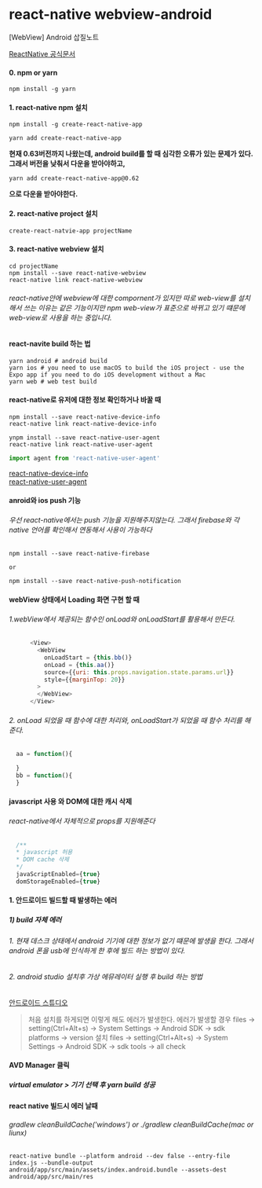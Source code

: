 # react-native webview-android
[WebView] Android 삽질노트

[ReactNative 공식문서](https://reactnative.dev/docs/0.50/webview)
#### 0. npm or yarn
```npm
npm install -g yarn
```

#### 1. react-native npm 설치
```npm
npm install -g create-react-native-app
```
```npm
yarn add create-react-native-app
```
__현재 0.63버전까지 나왔는데, android build를 할 때 심각한 오류가 있는 문제가 있다. 그래서 버전을 낮춰서 다운을 받아야하고,__
```npm
yarn add create-react-native-app@0.62
```
__으로 다운을 받아야한다.__

#### 2. react-native project 설치
```npm
create-react-natvie-app projectName
```

#### 3. react-native webview 설치
```npm
cd projectName
npm install --save react-native-webview
react-native link react-native-webview
```

###### react-native안에 webview에 대한 compornent가 있지만 따로 web-view를 설치해서 쓰는 이유는 같은 기능이지만 npm web-view가 표준으로 바뀌고 있기 떄문에 web-view로 사용을 하는 중입니다.

#### react-navite build 하는 법
```npm
yarn android # android build
yarn ios # you need to use macOS to build the iOS project - use the Expo app if you need to do iOS development without a Mac
yarn web # web test build
```

#### react-native로 유저에 대한 정보 확인하거나 바꿀 때
```npm
npm install --save react-native-device-info
react-native link react-native-device-info

ynpm install --save react-native-user-agent
react-native link react-native-user-agent
```

``` js
import agent from 'react-native-user-agent'
```
[react-native-device-info](https://github.com/react-native-community/react-native-device-info)<br/>
[react-native-user-agent](https://www.npmjs.com/package/react-native-user-agent/v/0.0.9)

#### anroid와 ios push 기능
###### 우선 react-native에서는 push 기능을 지원해주지않는다. 그래서 firebase와 각 native 언어를 확인해서 연동해서 사용이 가능하다
```npm
npm install --save react-native-firebase 

or 

npm install --save react-native-push-notification
```

#### webView 상태에서 Loading 화면 구현 할 때

###### 1.webView에서 제공되는 함수인 onLoad와 onLoadStart를 활용해서 만든다.
```js
      <View>
        <WebView
          onLoadStart = {this.bb()}
          onLoad = {this.aa()}
          source={{uri: this.props.navigation.state.params.url}}
          style={{marginTop: 20}}
        >
        </WebView>
      </View>
```

###### 2. onLoad 되었을 때 함수에 대한 처리와, onLoadStart가 되었을 때 함수 처리를 해준다.
```js
  aa = function(){

  }
  bb = function(){
  }
```

#### javascript 사용 와 DOM에 대한 캐시 삭제

###### react-native에서 자체적으로 props를 지원해준다
```js
  /**
  * javascript 허용
  * DOM cache 삭제
  */
  javaScriptEnabled={true}
  domStorageEnabled={true}
```
#### 1. 안드로이드 빌드할 때 발생하는 에러

##### 1) build 자체 에러
###### 1. 현재 데스크 상태에서 android 기기에 대한 정보가 없기 떄문에 발생을 한다. 그래서 android 폰을 usb에 인식하게 한 후에 빌드 하는 방법이 있다.
###### 2. android studio 설치후 가상 에뮤레이터 실행 후 build 하는 방법
[안드로이드 스튜디오](https://developer.android.com/studio/install?hl=ko)<br>
> 처음 설치를 하게되면 이렇게 해도 에러가 발생한다. 
> 에러가 발생할 경우 files -> setting(Ctrl+Alt+s) -> System Settings -> Android SDK -> sdk platforms -> version 설치
> files -> setting(Ctrl+Alt+s) -> System Settings -> Android SDK -> sdk tools -> all check

#### AVD Manager 클릭
##### virtual emulator > 기기 선택 후 yarn build 성공

#### react native 빌드시 에러 날때
###### gradlew cleanBuildCache('windows') or ./gradlew cleanBuildCache(mac or liunx)
```npm
react-native bundle --platform android --dev false --entry-file index.js --bundle-output android/app/src/main/assets/index.android.bundle --assets-dest android/app/src/main/res
```
